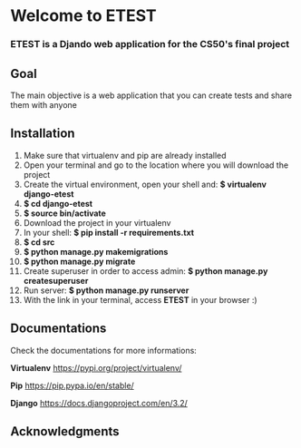 # Welcome to ETEST
### ETEST is a Djando web application for the CS50's final project 

## Goal
The main objective is a web application that you can create tests and share them with anyone

## Installation
1.	Make sure that virtualenv and pip are already installed
2.	Open your terminal and go to the location where you will download the project
3.	Create the virtual environment, open your shell and: **$ virtualenv django-etest**
4.	**$ cd django-etest**
5.	**$ source bin/activate**
6.	Download the project in your virtualenv
7.	In your shell: **$ pip install -r requirements.txt**
8.	**$ cd src**
9. 	**$ python manage.py makemigrations**
10.	**$ python manage.py migrate**
11.	Create superuser in order to access admin: **$ python manage.py createsuperuser**
12. Run server: **$ python manage.py runserver**
13. With the link in your terminal, access **ETEST** in your browser :)

## Documentations
Check the documentations for more informations:

**Virtualenv** https://pypi.org/project/virtualenv/

**Pip** https://pip.pypa.io/en/stable/

**Django** https://docs.djangoproject.com/en/3.2/

## Acknowledgments



